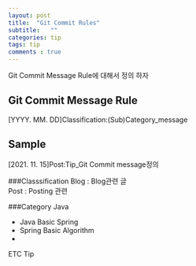 ```yaml
---
layout: post
title:  "Git Commit Rules"
subtitle:   ""
categories: tip
tags: tip
comments : true
---
```

Git Commit Message Rule에 대해서 정의 하자
## Git Commit Message Rule
[YYYY. MM. DD]Classification:(Sub)Category_message

## Sample
[2021. 11. 15]Post:Tip_Git Commit message정의

###Classsification
Blog : Blog관련 글<br> 
Post : Posting 관련

###Category
Java
 - Java Basic
Spring
 - Spring Basic
Algorithm
 -
ETC
Tip